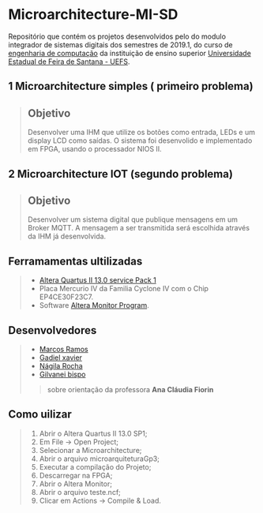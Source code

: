# Microarchitecture-MI-SD
Repositório que contém os projetos desenvolvidos pelo do modulo integrador de sistemas digitais dos semestres de 2019.1, do curso de [engenharia de computação](http://www.ecomp.uefs.br/) da instituição de ensino superior [Universidade Estadual de Feira de Santana - UEFS](http://www.uefs.br/).

## 1 Microarchitecture simples ( primeiro problema)
  >## Objetivo 
  >Desenvolver uma IHM que utilize os botões como entrada, LEDs e um
display LCD como saídas. O sistema foi desenvolido e implementado em FPGA, usando o processador NIOS II. 
>
## 2 Microarchitecture IOT (segundo problema)
 >## Objetivo 
  >Desenvolver um sistema digital que publique mensagens em um Broker MQTT. A mensagem a ser transmitida será escolhida através da IHM já desenvolvida.

## Ferramamentas ultilizadas 
 > * [Altera Quartus II 13.0 service Pack 1](http://fpgasoftware.intel.com/13.0sp1/)
 > * Placa Mercurio IV da Familia Cyclone IV com o Chip EP4CE30F23C7.
 > * Software [ Altera Monitor Program](https://www.intel.com/content/www/us/en/programmable/support/training/university/materials-software.html).
 >

## Desenvolvedores 
 > * [Marcos Ramos](https://github.com/themarcosramos/)
 > * [Gadiel xavier](https://github.com/gadielxavier/)
 > * [Nágila Rocha](https://github.com/nagilarocha/)
 > * [Gilvanei bispo](https://github.com/gilvaneibispo/)
 >
  >> sobre orientação da professora  **Ana Cláudia Fiorin**
 >

## Como uilizar 
 > 1. Abrir o Altera Quartus II 13.0 SP1;
 > 1. Em File -> Open Project;
 > 1. Selecionar a Microarchitecture;
 > 1. Abrir o arquivo microarquiteturaGp3;
 > 1. Executar a compilação do Projeto;
 > 1. Descarregar na FPGA;
 > 1. Abrir o Altera Monitor;
 > 1. Abrir o arquivo teste.ncf;
 > 1. Clicar em Actions -> Compile & Load.